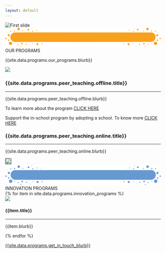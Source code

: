 ```yaml
---
layout: default
---
```


<main role="main">
    <div id="myCarousel" class="carousel slide" data-ride="carousel">
        <div class="carousel-inner">
            <div class="carousel-item active">
                <img src="{{site.data.programs.banner.img}}" alt="First slide">
            </div>
        </div>
    </div>
    <div class="container pb-4">
        <div class="row">
            <div class="col">
                <div class="section-title">
                    <img class="img-fluid" src='assets/img/Title-BG.png'/>
                    <div class="section-title-text">OUR PROGRAMS</div>
                </div>
            </div>
        </div>
        <div class="row">
            <div class="col statText">
                <p class="">{{site.data.programs.our_programs.blurb}}</p>
            </div>
        </div>
    </div>
    <!--offline peer teaching-->
    <div class="container-fluid goal-section-parent">
        <div class="container programContent">
            <div class="row">
                <div class="col-sm-12 col-md-4 mt-3">
                    <div class="plAdoptionImage text-center mt-4">
                        <img class="progrmImg ofpTeaching" src="{{site.data.programs.peer_teaching.offline.img}}"/>
                    </div>
                </div>
                <div class="col-sm-12 col-md-8 mt-3 text-center">
                    <h3>{{site.data.programs.peer_teaching.offline.title}}</h3>
                    <hr>
                    <p class="programText">{{site.data.programs.peer_teaching.offline.blurb}}</p>
                    <p class="programText">
                        To learn more about the program
                        <span class="peerMore">
                            <a href="{{site.data.programs.peer_teaching.offline.learn_more_link}}" target="_blank">CLICK HERE</a>
                        </span>
                    </p>
                    <p class="programText">
                        Support the in-school program by adopting a school. To know more
                        <span class="peerMore">
                            <a href="{{site.data.programs.peer_teaching.offline.support_link}}" target="_blank">CLICK HERE</a> 
                        </span>
                    </p>
                </div>
            </div>
        </div>
    </div>
    <!--End of offline pt-->
    <!--  online peer pt  -->
    <div class="container-fluid">
        <div class="container programContent onlinePeerContent">
            <div class="row">
                <div class="col-sm-12 col-md-8 mt-3 onlinePeerTexts text-center">
                    <h3>{{site.data.programs.peer_teaching.online.title}}</h3>
                    <hr>
                    <p class="programText">{{site.data.programs.peer_teaching.online.blurb}}</p>  
                </div>
                <div class="col-sm-12 col-md-4 mt-3">
                    <div class="plAdoptionImage text-center">
                        <img class="progrmImg olpTeaching" src="{{site.data.programs.peer_teaching.online.img}}" style="border: 2px solid gray;"/>
                    </div>
                </div>
            </div>
        </div>
    </div>
    <!--  Other programs   -->
    <div class="container-fluid goal-section-parent ">
        <div class="container">
            <div class="row">
                <div class="col">
                    <div class="section-title">
                        <img class="img-fluid" src='assets/img/Title-BG3.png'/>
                        <div class="section-title-text">INNOVATION PROGRAMS</div>
                    </div>
                </div>
            </div>
            <div class="row pb-3 impact-section">
                {% for item in site.data.programs.innovation_programs %}
                    <div class="col-md-6 col-sm-12 text-center">
                        <div class="plAdoptionImage">
                            <img class="img-fluid progrmImg plAdoption" src="{{item.img}}">
                        </div>
                        <div class="peerAdoption">
                            <h4>{{item.title}}</h4>
                            <hr>
                            <p class="">{{item.blurb}}</p>
                        </div>
                    </div>
                {% endfor %}
                <div class="col-md-12 text-center">
                    <a href="https://forms.gle/ijkCQmSYrL1F8hgY8" target="_blank">
                        <p class="peerMore">
                            {{site.data.programs.get_in_touch_blurb}}
                        </p>
                    </a>
                </div>
            </div>
        </div>
    </div>

</main>